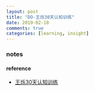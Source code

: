 ```yaml
---
layout: post
title: "DO-王烁30天认知训练"
date: 2019-02-10
comments: true
categories: [learning, insight]
---
```


### notes



#### reference
* [王烁30天认知训练](http://m.learn.caixin.com/m/30day_2019/?orderSn=CP2019012923360184778&from=singlemessage&isappinstalled=0)